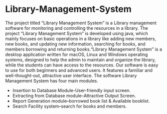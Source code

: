 # Library-Management-System
The project titled “Library Management System” is a Library management software for monitoring and controlling the resources in a library. The project “Library Management System” is developed using java, which mainly focuses on basic operations in a library like adding new members, new books, and updating new information, searching for books, and members borrowing and returning books.“Library Management System” is a desktop application written for macOS, Linux and Windows operating systems, designed to help the admin to maintain and organize the library, while the students can have access to the resources. Our software is easy to use for both beginners and advanced users. It features a familiar and well-thought-out, attractive user interface. The software Library Management System has four main modules.


- Insertion to Database Module-User-friendly input screen.
- Extracting from Database module–Attractive Output Screen.
- Report Generation module–borrowed book list & Available booklist.
- Search Facility system–search for books and members. 
